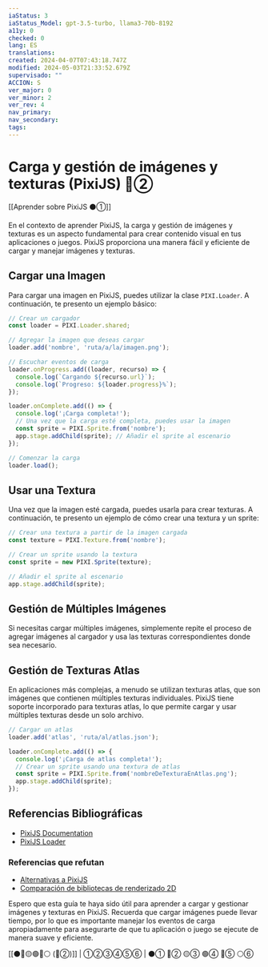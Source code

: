 ```yaml
---
iaStatus: 3
iaStatus_Model: gpt-3.5-turbo, llama3-70b-8192
a11y: 0
checked: 0
lang: ES
translations: 
created: 2024-04-07T07:43:18.747Z
modified: 2024-05-03T21:33:52.679Z
supervisado: ""
ACCION: S
ver_major: 0
ver_minor: 2
ver_rev: 4
nav_primary: 
nav_secondary: 
tags:
---
```

# Carga y gestión de imágenes y texturas (PixiJS) 🔴②

[[Aprender sobre PixiJS ⚫①]]

En el contexto de aprender PixiJS, la carga y gestión de imágenes y texturas es un aspecto fundamental para crear contenido visual en tus aplicaciones o juegos. PixiJS proporciona una manera fácil y eficiente de cargar y manejar imágenes y texturas.

## Cargar una Imagen

Para cargar una imagen en PixiJS, puedes utilizar la clase `PIXI.Loader`. A continuación, te presento un ejemplo básico:

```javascript
// Crear un cargador
const loader = PIXI.Loader.shared;

// Agregar la imagen que deseas cargar
loader.add('nombre', 'ruta/a/la/imagen.png');

// Escuchar eventos de carga
loader.onProgress.add((loader, recurso) => {
  console.log(`Cargando ${recurso.url}`);
  console.log(`Progreso: ${loader.progress}%`);
});

loader.onComplete.add(() => {
  console.log('¡Carga completa!');
  // Una vez que la carga esté completa, puedes usar la imagen
  const sprite = PIXI.Sprite.from('nombre');
  app.stage.addChild(sprite); // Añadir el sprite al escenario
});

// Comenzar la carga
loader.load();
```

## Usar una Textura

Una vez que la imagen esté cargada, puedes usarla para crear texturas. A continuación, te presento un ejemplo de cómo crear una textura y un sprite:

```javascript
// Crear una textura a partir de la imagen cargada
const texture = PIXI.Texture.from('nombre');

// Crear un sprite usando la textura
const sprite = new PIXI.Sprite(texture);

// Añadir el sprite al escenario
app.stage.addChild(sprite);
```

## Gestión de Múltiples Imágenes

Si necesitas cargar múltiples imágenes, simplemente repite el proceso de agregar imágenes al cargador y usa las texturas correspondientes donde sea necesario.

## Gestión de Texturas Atlas


En aplicaciones más complejas, a menudo se utilizan texturas atlas, que son imágenes que contienen múltiples texturas individuales. PixiJS tiene soporte incorporado para texturas atlas, lo que permite cargar y usar múltiples texturas desde un solo archivo.

```javascript
// Cargar un atlas
loader.add('atlas', 'ruta/al/atlas.json');

loader.onComplete.add(() => {
  console.log('¡Carga de atlas completa!');
  // Crear un sprite usando una textura de atlas
  const sprite = PIXI.Sprite.from('nombreDeTexturaEnAtlas.png');
  app.stage.addChild(sprite);
});
```

## Referencias Bibliográficas

* [PixiJS Documentation](https://pixijs.com/docs/)
* [PixiJS Loader](https://pixijs.com/docs/v5/docs/loader.html)

### Referencias que refutan

* [Alternativas a PixiJS](https://www.alternativeto.net/software/pixijs/)
* [Comparación de bibliotecas de renderizado 2D](https://www.toptal.com/javascript/2d-rendering-libraries)

Espero que esta guía te haya sido útil para aprender a cargar y gestionar imágenes y texturas en PixiJS. Recuerda que cargar imágenes puede llevar tiempo, por lo que es importante manejar los eventos de carga apropiadamente para asegurarte de que tu aplicación o juego se ejecute de manera suave y eficiente.

[[⚫🔴🟡🟢🔵⚪ (🔴②)]] | ①②③④⑤⑥ | ⚫① 🔴② 🟡③ 🟢④ 🔵⑤ ⚪⑥